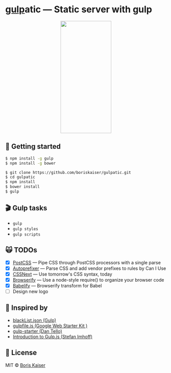 # [gulp](http://gulpjs.com)atic — Static server with gulp


<p align="center">
  <img width="159" height="350" src="https://raw.githubusercontent.com/boriskaiser/gulpatic/master/src/images/gulp-logo/gulp-logo.png">
</p>


## :rocket: Getting started
```bash
$ npm install -g gulp
$ npm install -g bower

$ git clone https://github.com/boriskaiser/gulpatic.git
$ cd gulpatic
$ npm install
$ bower install
$ gulp
```


## :clapper: Gulp tasks
- `gulp`
- `gulp styles`
- `gulp scripts`


## :scream_cat: TODOs
- [x] [PostCSS](https://github.com/postcss/gulp-postcss) — Pipe CSS through PostCSS processors with a single parse
- [x] [Autoprefixer](https://github.com/postcss/autoprefixer) — Parse CSS and add vendor prefixes to rules by Can I Use
- [x] [CSSNext](https://github.com/cssnext/cssnext) — Use tomorrow's CSS syntax, today
- [x] [Browserify](https://github.com/substack/node-browserify) — Use a node-style require() to organize your browser code
- [x] [Babelify](https://github.com/babel/babelify) — Browserify transform for Babel
- [ ] Design new logo

## :raised_hands: Inspired by
- [blackList.json (Gulp)](https://github.com/gulpjs/plugins/blob/master/src/blackList.json)
- [gulpfile.js (Google Web Starter Kit )](https://github.com/google/web-starter-kit/blob/master/gulpfile.js)
- [gulp-starter (Dan Tello)](https://github.com/greypants/gulp-starter)
- [Introduction to Gulp.js (Stefan Imhoff)](http://stefanimhoff.de/2014/gulp-tutorial-1-intro-setup/)


## :beers: License
MIT © [Boris Kaiser](http://boriskaiser.com)

